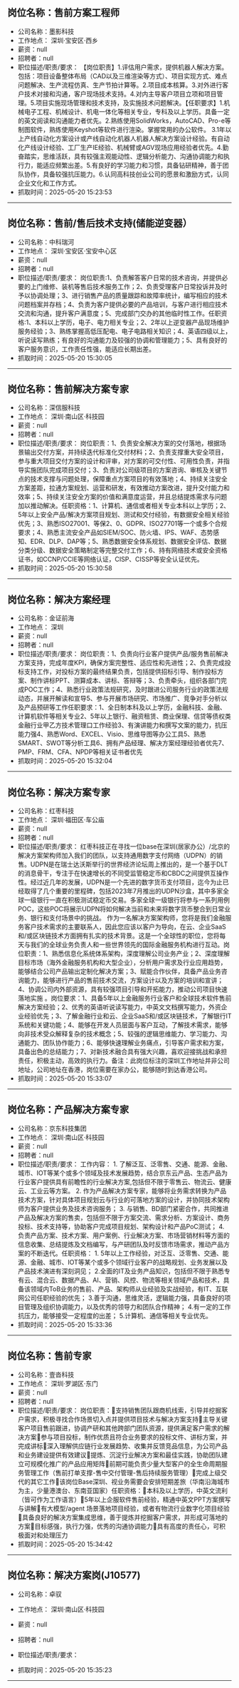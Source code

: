 ## 岗位名称：售前方案工程师
- 公司名称：墨影科技
- 工作地点： 深圳·宝安区·西乡 
- 薪资：null
- 招聘者：null
- 职位描述/职责/要求：
【岗位职责】1.评估用户需求，提供机器人解决方案。包括：项目设备整体布局（CAD以及三维渲染等方式）、项目实现方式、难点问题解决、生产流程仿真、生产节拍计算等。2.项目成本核算。3.对外进行客户技术对接和沟通，客户现场技术支持。4.对内主导客户项目立项和项目管理。5.项目实施现场管理和技术支持，及实施技术问题解决。【任职要求】1.机械电子工程、机械设计、机电一体化等相关专业，专科及以上学历。具备一定的英文阅读和沟通能力者优先。2.熟练使用SolidWorks，AutoCAD、Pro-e等制图软件，熟练使用Keyshot等软件进行渲染。掌握常用的办公软件。 3.1年以上产线自动化方案设计或产线自动化机器人机器人解决方案设计经验。有自动化产线设计经验、工厂生产IE经验、机械臂或AGV现场应用经验者优先。4.勤奋踏实，思维活跃，具有较强主观能动性、逻辑分析能力、沟通协调能力和执行力，能适应频繁出差。5.有良好的学习能力和习惯，具备钻研精神，善于团队协作，具备较强抗压能力。6.认同高科技创业公司的愿景和激励方式，认同企业文化和工作方式。
- 抓取时间：2025-05-20 15:23:53
---

## 岗位名称：售前/售后技术支持(储能逆变器）
- 公司名称：中科瑞河
- 工作地点： 深圳·宝安区·宝安中心区 
- 薪资：null
- 招聘者：null
- 职位描述/职责/要求：
岗位职责:1、负责解答客户日常的技术咨询，并提供必要的上门维修、装机等售后技术服务工作；2、负责受理客户日常投诉并及时予以协调处理；3、进行销售产品的质量跟踪和故障率统计，编写相应的技术问题档案并存档；4、负责为客户提供必要的产品培训，与客户进行相应技术交流和沟通，提升客户满意度；5、完成部门交办的其他临时性工作。任职资格:1、本科以上学历，电子、电力相关专业；2、2年以上逆变器产品现场维护服务经验；3、熟练掌握高低压配电、电子电路相关知识；4、英语四级以上，听说读写熟练；有良好的沟通能力及较强的协调和管理能力；5、具有良好的客户服务意识，工作责任性强，能适应长期出差。
- 抓取时间：2025-05-20 15:30:05
---

## 岗位名称：售前解决方案专家
- 公司名称：深信服科技
- 工作地点： 深圳·南山区·科技园 
- 薪资：null
- 招聘者：null
- 职位描述/职责/要求：
岗位职责：1、负责安全解决方案的交付落地，根据场景输出交付方案，并持续迭代标准化交付材料；2、负责支撑重大安全项目，参与重大项目交付方案的设计和评审，对方案的可交付性、可用性负责，并指导实施团队完成项目交付；3、负责对公司级项目的方案咨询、审核及关键节点的技术支撑与问题处理，保障重点方案项目的有效落地；4、持续关注安全方案差距，拉通方案规划、运营和研发，有效推动方案改进，提升交付能力和效率；5、持续关注安全方案的价值和满意度运营，并且总结提炼需求与问题加以推动解决。任职资格：1、计算机、通信或者相关专业本科以上学历；2、5年以上安全产品/解决方案项目规划、测试和交付经验，有数据安全相关经验优先；3、熟悉ISO27001、等保2、0、GDPR、ISO27701等一个或多个合规要求；4、熟悉主流安全产品如SIEM/SOC、防火墙、IPS、WAF、态势感知、EDR、DLP、DAP等；5、熟悉数据安全体系规划、数据安全评估、数据分类分级、数据安全策略制定等完整交付工作；6、持有网络技术或安全资格证书，如CCNP/CCIE等网络认证，CISP、CISSP等安全认证优先。
- 抓取时间：2025-05-20 15:30:58
---

## 岗位名称：解决方案经理
- 公司名称：金证前海
- 工作地点： 深圳 
- 薪资：null
- 招聘者：null
- 职位描述/职责/要求：
岗位职责：1、负责向行业客户提供产品/服务售前解决方案支持，完成年度KPI，确保方案完整性、适应性和先进性；2、负责完成投标支持工作，对投标方案的最终结果负责，包括提供招标引导、制作投标方案、制作讲标PPT、测算成本、讲标、答辩等；3、负责牵头，组织各部门完成POC工作；4、熟悉行业政策法规研究，及时跟进公司服务行业的政策法规动态，并展开解读和宣导5、参与开展市场研究、市场推广、竞争对手分析以及产品预研等工作任职要求：1、全日制本科及以上学历，金融科技、金融、计算机软件等相关专业2、5年以上银行、融资租赁、商业保理、信贷等债权类金融行业甲乙方技术管理口工作经验3、有演讲能力和撰写文案的能力，抗压能力强4、熟悉Word、EXCEL、Visio、思维导图等办公工具5、熟悉SMART、SWOT等分析工具6、拥有产品经理、解决方案经理经验者优先7、PMP、FRM、CFA、NPDP等相关证书者优先
- 抓取时间：2025-05-20 15:32:04
---

## 岗位名称：解决方案专家
- 公司名称：红枣科技
- 工作地点： 深圳·福田区·车公庙 
- 薪资：null
- 招聘者：null
- 职位描述/职责/要求：
红枣科技正在寻找一位base在深圳(居家办公）/北京的解决方案架构师加入我们的团队，以支持通用数字支付网络（UDPN）的销售。UDPN是在瑞士达沃斯举行的世界经济论坛周上推出的，是一个基于DLT的消息骨干，专注于在快速增长的不同受监管稳定币和CBDC之间提供互操作性。经过近几年的发展，UDPN是一个先进的数字货币支付项目，迄今为止已经取得了几个重要的里程碑，包括2023年7月推出的UDPN沙盒，其中多家全球一级银行一直在积极测试稳定币交易。多家全球一级银行将参与一系列用例POC，这些POC将展示UDPN将如何解决当前和未来将数字货币整合到日常业务、银行和支付场景中的挑战。        作为一名解决方案架构师，您将是我们金融服务客户技术需求的主要联系人，因此您应该以客户为导向，在云、企业SaaS和/或区块链技术方面拥有扎实的技术背景。这是一个全球性的职位，您将每天与我们的全球业务负责人和一些世界领先的国际金融服务机构进行互动。岗位职责：1、熟悉信息化系统体系架构，深度理解公司业务产业；2、深度理解目标市场（海外金融服务机构和大型企业），分析用户需求及行业应用趋势，能够结合公司产品输出定制化解决方案；3、赋能合作伙伴，具备产品业务咨询能力，能够进行产品的售前技术交流，方案设计以及方案的培训和宣讲；4、协调公司内外部资源，具有较强项目引导和开拓能力，推动公司项目快速落地实施 。岗位要求：1、具备5年以上金融服务行业客户和全球技术软件售前解决方案经验；2、优秀的英语听说读写能力，中英文文档撰写能力，外资企业经验优先；3、了解金融行业和云、企业SaaS和/或区块链技术，了解银行IT系统和关键功能；4、能够在开发人员层面与客户互动，了解技术需求，能够向非技术受众解释复杂的技术概念；5、较强的逻辑思维能力、学习能力、沟通能力、团队协作能力；6、能够快速理解业务痛点，引导客户需求和方案，具备出色的总结能力；7、对新技术融合具有强大兴趣，喜欢迎接挑战和承担责任，积极主动，高效的执行力。备注：此岗位标注的深圳工作地址并非公司地址，公司地址在香港，岗位需要在家办公，能够随时到达香港公司。
- 抓取时间：2025-05-20 15:33:07
---

## 岗位名称：产品解决方案专家
- 公司名称：京东科技集团
- 工作地点： 深圳·南山区·科技园 
- 薪资：null
- 招聘者：null
- 职位描述/职责/要求：
工作内容： 1. 了解泛互、泛零售、交通、能源、金融、城市、IOT等某个或多个领域及技术发展趋势，结合京东云产品、生态产品为行业客户提供具有前瞻性的行业解决方案,包括但不限于零售云、物流云、健康云、工业云等方案。 2. 作为产品解决方案专家，能够将业务需求转换为产品技术方案，针对具体项目规划云与行业的可落地方案的设计，并协同技术架构师为客户提供业务及技术咨询服务； 3. 与销售、BD部门紧密合作，共同推进产品及解决方案的售卖，包括但不限于方案交流、需求分析、方案设计、商务投标、技术支持等，协助客户完成项目规划、架构设计和产品PoC测试； 4. 负责产品方案、技术方案、用户案例、行业解决方案、市场营销材料等方面的信息收集、总结提炼及文档编写，与产研团队及时反馈市场需求，推动产品方案的不断迭代。任职资格： 1. 5年以上工作经验，对泛互、泛零售、交通、能源、金融、城市、IOT等某个或多个领域行业客户的战略规划、业务发展以及产品技术演进有深刻洞见； 2.全面的IT及业务产品知识，包括但不限于熟悉专有云、混合云、数据产品、AI、营销、风控、物流等相关领域产品和技术，具备该领域内ToB业务的售前、产品、架构师从业经验及实战经验，有IT、互联网公司任职经验的优先； 3.善于沟通，思维灵活，逻辑能力强，具备良好的项目管理及组织协调能力，以及优秀的领导力和团队合作精神； 4.有一定的工作抗压力，能够接受一定程度的出差； 5.计算机、通信等相关专业优先。
- 抓取时间：2025-05-20 15:33:36
---

## 岗位名称：售前专家
- 公司名称：壹沓科技
- 工作地点： 深圳·罗湖区·东门 
- 薪资：null
- 招聘者：null
- 职位描述/职责/要求：
岗位职责：支持销售团队跟商机线索，引导并挖掘客户需求，积极寻找合作场景切入点并提供项目技术与解决方案支持主导关键客户项目售前跟进，协调产研和其他跨部门团队资源，提供满足客户需求的解决方案参与项目投标，制作优质且符合业务要求的投标文件、讲标方案，并完成讲标深入理解供应链行业发展趋势、收集并反馈竞品信息，为公司产品和业务建设提供有效建议提炼、沉淀行业解决方案和最佳实践，协助团队建立可规模化推广的产品应用矩阵前期可能负责少量大型客户的全生命周期服务管理工作（售前打单支撑-售中交付管理-售后持续服务管理）完成上级交代的其它工作该岗位Base深圳、视业务需要会安排短期差旅（华南沿海城市为主，少量港澳台、东南亚国家）任职资格：本科及以上学历，中英文流利（皆可作为工作语言）5年以上企服软件售前经验，精通中英文PPT方案撰写与讲解有大模型/agent 场景落地项目经验，或者有物流行业数字化项目经验具备良好的解决方案集成思维，善于提炼并挖掘客户需求，并形成可落地的方案目标感强，执行力强，优秀的沟通协调能力具有高度的责任心，可积极面对和处理压力
- 抓取时间：2025-05-20 15:34:42
---

## 岗位名称：解决方案岗(J10577)
- 公司名称：卓驭
- 工作地点： 深圳·南山区·科技园 
- 薪资：null
- 招聘者：null
- 职位描述/职责/要求：

- 抓取时间：2025-05-20 15:35:23
---

